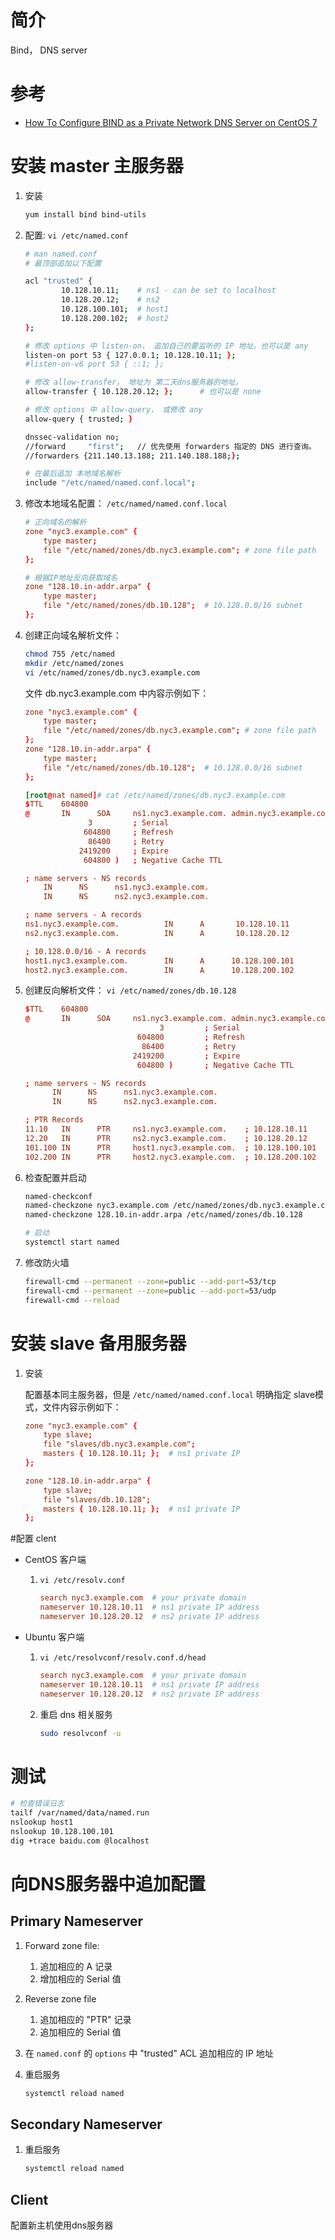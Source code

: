 # 简介

Bind， DNS server


# 参考

* [How To Configure BIND as a Private Network DNS Server on CentOS 7 ](https://www.digitalocean.com/community/tutorials/how-to-configure-bind-as-a-private-network-dns-server-on-centos-7#prerequisites)


# 安装 master 主服务器

1. 安装

    ```bash
    yum install bind bind-utils
    ```

1. 配置: `vi /etc/named.conf`
    
    ```bash
    # man named.conf
    # 最顶部追加以下配置
    
    acl "trusted" {
            10.128.10.11;    # ns1 - can be set to localhost
            10.128.20.12;    # ns2
            10.128.100.101;  # host1
            10.128.200.102;  # host2
    };
    
    # 修改 options 中 listen-on， 追加自己的要监听的 IP 地址。也可以是 any
    listen-on port 53 { 127.0.0.1; 10.128.10.11; };
    #listen-on-v6 port 53 { ::1; };
 
    # 修改 allow-transfer， 地址为 第二天dns服务器的地址。
    allow-transfer { 10.128.20.12; };      # 也可以是 none
 
    # 修改 options 中 allow-query， 或修改 any
    allow-query { trusted; }
 
    dnssec-validation no;
    //forward     "first";   // 优先使用 forwarders 指定的 DNS 进行查询。
    //forwarders {211.140.13.188; 211.140.188.188;};
    
    # 在最后追加 本地域名解析
    include "/etc/named/named.conf.local";
    ```

1. 修改本地域名配置： `/etc/named/named.conf.local`


    ```conf
    # 正向域名的解析
    zone "nyc3.example.com" {
        type master;
        file "/etc/named/zones/db.nyc3.example.com"; # zone file path
    };
    
    # 根据IP地址反向获取域名
    zone "128.10.in-addr.arpa" {
        type master;
        file "/etc/named/zones/db.10.128";  # 10.128.0.0/16 subnet
    };
    ```
1. 创建正向域名解析文件： 

    ```bash
    chmod 755 /etc/named
    mkdir /etc/named/zones
    vi /etc/named/zones/db.nyc3.example.com
    ```
    
    文件 db.nyc3.example.com 中内容示例如下：
     
    ```conf
    zone "nyc3.example.com" {
        type master;
        file "/etc/named/zones/db.nyc3.example.com"; # zone file path
    };
    zone "128.10.in-addr.arpa" {
        type master;
        file "/etc/named/zones/db.10.128";  # 10.128.0.0/16 subnet
    };
    
    [root@nat named]# cat /etc/named/zones/db.nyc3.example.com
    $TTL    604800
    @       IN      SOA     ns1.nyc3.example.com. admin.nyc3.example.com. (
                  3         ; Serial
                 604800     ; Refresh
                  86400     ; Retry
                2419200     ; Expire
                 604800 )   ; Negative Cache TTL
    
    ; name servers - NS records
        IN      NS      ns1.nyc3.example.com.
        IN      NS      ns2.nyc3.example.com.
    
    ; name servers - A records
    ns1.nyc3.example.com.          IN      A       10.128.10.11
    ns2.nyc3.example.com.          IN      A       10.128.20.12
    
    ; 10.128.0.0/16 - A records
    host1.nyc3.example.com.        IN      A      10.128.100.101
    host2.nyc3.example.com.        IN      A      10.128.200.102
    ```
    
1. 创建反向解析文件： `vi /etc/named/zones/db.10.128`

    ```conf
    $TTL    604800
    @       IN      SOA     ns1.nyc3.example.com. admin.nyc3.example.com. (
                                  3         ; Serial
                             604800         ; Refresh
                              86400         ; Retry
                            2419200         ; Expire
                             604800 )       ; Negative Cache TTL
    
    ; name servers - NS records
          IN      NS      ns1.nyc3.example.com.
          IN      NS      ns2.nyc3.example.com.
    
    ; PTR Records
    11.10   IN      PTR     ns1.nyc3.example.com.    ; 10.128.10.11
    12.20   IN      PTR     ns2.nyc3.example.com.    ; 10.128.20.12
    101.100 IN      PTR     host1.nyc3.example.com.  ; 10.128.100.101
    102.200 IN      PTR     host2.nyc3.example.com.  ; 10.128.200.102
    ```
1. 检查配置并启动

    ```bash
    named-checkconf
    named-checkzone nyc3.example.com /etc/named/zones/db.nyc3.example.com
    named-checkzone 128.10.in-addr.arpa /etc/named/zones/db.10.128
    
    # 启动
    systemctl start named
    ```
    
1. 修改防火墙

    ```bash
    firewall-cmd --permanent --zone=public --add-port=53/tcp
    firewall-cmd --permanent --zone=public --add-port=53/udp
    firewall-cmd --reload
    ```
# 安装 slave 备用服务器

1. 安装

    配置基本同主服务器，但是 `/etc/named/named.conf.local` 明确指定 slave模式，文件内容示例如下：
    
    ```conf
    zone "nyc3.example.com" {
        type slave;
        file "slaves/db.nyc3.example.com";
        masters { 10.128.10.11; };  # ns1 private IP
    };

    zone "128.10.in-addr.arpa" {
        type slave;
        file "slaves/db.10.128";
        masters { 10.128.10.11; };  # ns1 private IP
    };
    ```
#配置 clent

* CentOS 客户端

    1. `vi /etc/resolv.conf`
    
        ```conf
        search nyc3.example.com  # your private domain
        nameserver 10.128.10.11  # ns1 private IP address
        nameserver 10.128.20.12  # ns2 private IP address
        ```
* Ubuntu 客户端

    1. `vi /etc/resolvconf/resolv.conf.d/head`
    
        ```conf
        search nyc3.example.com  # your private domain
        nameserver 10.128.10.11  # ns1 private IP address
        nameserver 10.128.20.12  # ns2 private IP address
        ```
    1. 重启 dns 相关服务
     
        ```bash
        sudo resolvconf -u
        ```
    
# 测试

```bash
# 检查错误日志
tailf /var/named/data/named.run
nslookup host1
nslookup 10.128.100.101
dig +trace baidu.com @localhost
```

# 向DNS服务器中追加配置

## Primary Nameserver

1. Forward zone file:

    1. 追加相应的 A 记录
    1. 增加相应的 Serial 值

1. Reverse zone file

    1. 追加相应的 "PTR" 记录
    1. 追加相应的 Serial 值
1. 在 `named.conf` 的 `options` 中 "trusted" ACL 追加相应的 IP 地址
 
1. 重启服务

    ```bash
    systemctl reload named
    ```
## Secondary Nameserver

1.  重启服务

    ```bash
    systemctl reload named
    ```
    
## Client
配置新主机使用dns服务器